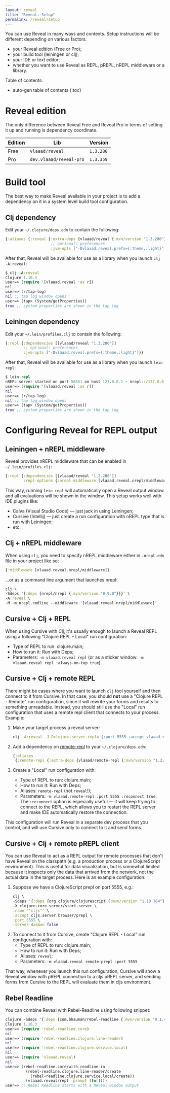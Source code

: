 ```yaml
---
layout: reveal
title: "Reveal: Setup"
permalink: /reveal/setup
---
```


You can use Reveal in many ways and contexts. Setup instructions will be different depending on various factors:
- your Reveal edition (Free or Pro);
- your build tool (leiningen or clj);
- your IDE or text editor;
- whether you want to use Reveal as REPL, pREPL, nREPL middleware or a library.

Table of contents:

* auto-gen table of contents
{:toc}

# Reveal edition

The only difference between Reveal Free and Reveal Pro in terms of setting it up and running is dependency coordinate.

| Edition | Lib                     | Version   |
|---------|-------------------------|-----------|
| Free    | `vlaaad/reveal`         | `1.3.280` |
| Pro     | `dev.vlaaad/reveal-pro` | `1.3.359` |

# Build tool

The best way to make Reveal available in your project is to add a dependency on it in a system level build tool configuration. 

## Clj dependency

Edit your `~/.clojure/deps.edn` to contain the following:

```clj
{:aliases {:reveal {:extra-deps {vlaaad/reveal {:mvn/version "1.3.280"}}
                    ;; optional: preferences
                    :jvm-opts ["-Dvlaaad.reveal.prefs={:theme,:light}"]}}}
```
After that, Reveal will be available for use as a library when you launch `clj -A:reveal`:
```clj
$ clj -A:reveal
Clojure 1.10.3
user=> (require '[vlaaad.reveal :as r])
nil
user=> (r/tap-log)
nil ;; tap log window opens
user=> (tap> (System/getProperties))
true ;; system properties are shown in the tap log
```

## Leiningen dependency

Edit your `~/.lein/profiles.clj` to contain the following:

```clj
{:repl {:dependencies [[vlaaad/reveal "1.3.280"]]
        ;; optional: preferences
        :jvm-opts ["-Dvlaaad.reveal.prefs={:theme,:light}"]}}
```
After that, Reveal will be available for use as a library when you launch `lein repl`:
```clj
$ lein repl
nREPL server started on port 58651 on host 127.0.0.1 - nrepl://127.0.0.1:58651
user=> (require '[vlaaad.reveal :as r])
nil
user=> (r/tap-log)
nil ;; tap log window opens
user=> (tap> (System/getProperties))
true ;; system properties are shown in the tap log
```

# Configuring Reveal for REPL output

## Leiningen + nREPL middleware

Reveal provides nREPL middleware that can be enabled in `~/.lein/profiles.clj`: 
```clj
{:repl {:dependencies [[vlaaad/reveal "1.3.280"]]
        :repl-options {:nrepl-middleware [vlaaad.reveal.nrepl/middleware]}}}
```
This way, running `lein repl` will automatically open a Reveal output window and all evaluations will be shown in the window. This setup works well with IDE plugins like:
- Calva (Visual Studio Code) — just jack in using Leiningen;
- Cursive (Intellij) — just create a run configuration with nREPL type that is run with Leiningen;
- etc.

## Clj + nREPL middleware

When using `clj`, you need to specify nREPL middleware either in `.nrepl.edn` file in your project like so:
```clj
{:middleware [vlaaad.reveal.nrepl/middleware]}
```
...or as a command line argument that launches nrepl:
```clj 
clj \
-Sdeps '{:deps {nrepl/nrepl {:mvn/version "0.9.0"}}}' \
-A:reveal \
-M -m nrepl.cmdline --middleware '[vlaaad.reveal.nrepl/middleware]'
```

## Cursive + Clj + REPL

When using Cursive with Clj, it's usually enough to launch a Reveal REPL using a following "Clojure REPL - Local" run configuration:
- Type of REPL to run: clojure.main;
- How to run it: Run with Deps;
- Parameters: `-m vlaaad.reveal repl` (or as a sticker window: `-m vlaaad.reveal repl :always-on-top true`).

## Cursive + Clj + remote REPL

There might be cases where you want to launch `clj` tool yourself and then connect to it from Cursive. In that case, you should **not** use a "Clojure REPL - Remote" run configuration, since it will rewrite your forms and results to something unreadable. Instead, you should still use the "Local" run configuration that uses a remote repl client that connects to your process. Example:

1. Make your target process a reveal server:

   ```sh
   clj -A:reveal -J-Dclojure.server.repl='{:port 5555 :accept vlaaad.reveal/repl :args [:always-on-top true]}'
   ```
2. Add a dependency on [remote-repl](https://github.com/vlaaad/remote-repl) to your `~/.clojure/deps.edn`:

   ```clj
   {:aliases
    {:remote-repl {:extra-deps {vlaaad/remote-repl {:mvn/version "1.2.12"}}}}}
   ```
3. Create a "Local" run configuration with:
   - Type of REPL to run: clojure.main;
   - How to run it: Run with Deps;
   - Aliases: `remote-repl` (not `reveal`!);
   - Parameters: `-m vlaaad.remote-repl :port 5555 :reconnect true`. The `:reconnect` option is especially useful — it will keep trying to connect to the REPL, which allows you to restart the REPL server and make IDE automatically restore the connection.

This configuration will run Reveal in a separate dev process that you control, and will use Cursive only to connect to it and send forms. 

## Cursive + Clj + remote pREPL client

You can use Reveal to act as a REPL output for remote processes that don't have Reveal on the classpath (e.g. a production process or a ClojureScript environment). This is useful for data visualization, but is somewhat limited because it inspects only the data that arrived from the network, not the actual data in the target process. Here is an example configuration:

1. Suppose we have a ClojureScript prepl on port 5555, e.g.:
   ```clj
   clj \
   -Sdeps '{:deps {org.clojure/clojurescript {:mvn/version "1.10.764"}}}' \
   -X clojure.core.server/start-server \
   :name '"cljs"' \
   :accept cljs.server.browser/prepl \
   :port 5555 \
   :server-daemon false
   ```
2. To connect to it from Cursive, create "Clojure REPL - Local" run configuration with:
   - Type of REPL to run: clojure.main;
   - How to run it: Run with Deps;
   - Aliases: `reveal`;
   - Parameters: `-m vlaaad.reveal remote-prepl :port 5555`

That way, whenever you launch this run configuration, Cursive will show a Reveal window with pREPL connection to a cljs pREPL server, and sending forms from Cursive to the REPL will evaluate them in cljs environment.

## Rebel Readline

You can combine Reveal with Rebel-Readline using following snippet:
```clj
clojure -Sdeps '{:deps {com.bhauman/rebel-readline {:mvn/version "0.1.4"}}}' -A:reveal
Clojure 1.10.3
user=> (require 'rebel-readline.core)
nil
user=> (require 'rebel-readline.clojure.line-reader)
nil
user=> (require 'rebel-readline.clojure.service.local)
nil
user=> (require 'vlaaad.reveal)
nil
user=> (rebel-readline.core/with-readline-in
         (rebel-readline.clojure.line-reader/create
           (rebel-readline.clojure.service.local/create))
         (vlaaad.reveal/repl :prompt (fn[])))
user=> ;; Rebel Readline starts with a Reveal window output
```
